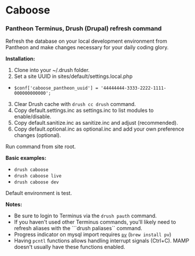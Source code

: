 # Caboose
### Pantheon Terminus, Drush (Drupal) refresh command

Refresh the database on your local development environment from Pantheon and make changes necessary for your daily coding glory.

__Installation:__
 1. Clone into your ~/.drush folder.
 2. Set a site UUID in sites/default/settings.local.php
  * `$conf['caboose_pantheon_uuid'] = '44444444-3333-2222-1111-000000000000';`
 3. Clear Drush cache with ```drush cc drush``` command.
 4. Copy default.settings.inc as settings.inc to list modules to enable/disable.
 5. Copy default.sanitize.inc as sanitize.inc and adjust (recommended).
 6. Copy default.optional.inc as optional.inc and add your own preference changes (optional).

Run command from site root.

__Basic examples:__
 * ```drush caboose```
 * ```drush caboose live```
 * ```drush caboose dev```

Default environment is test.

__Notes:__
 * Be sure to login to Terminus via the ```drush pauth``` command.
 * If you haven't used other Terminus commands, you'll likely need to refresh aliases with the ```drush paliases`` command.
 * Progress indicator on mysql import requires [`pv`](http://www.ivarch.com/programs/pv.shtml) (`brew install pv`)
 * Having `pcntl` functions allows handling interrupt signals (Ctrl+C). MAMP doesn't usually have these functions enabled.
